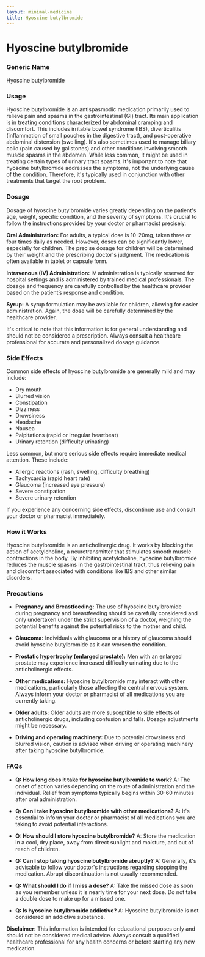 ```yaml
---
layout: minimal-medicine
title: Hyoscine butylbromide
---
```


# Hyoscine butylbromide
### Generic Name
Hyoscine butylbromide

### Usage
Hyoscine butylbromide is an antispasmodic medication primarily used to relieve pain and spasms in the gastrointestinal (GI) tract.  Its main application is in treating conditions characterized by abdominal cramping and discomfort.  This includes irritable bowel syndrome (IBS), diverticulitis (inflammation of small pouches in the digestive tract), and post-operative abdominal distension (swelling). It's also sometimes used to manage biliary colic (pain caused by gallstones) and other conditions involving smooth muscle spasms in the abdomen. While less common, it might be used in treating certain types of urinary tract spasms.  It's important to note that hyoscine butylbromide addresses the symptoms, not the underlying cause of the condition.  Therefore, it's typically used in conjunction with other treatments that target the root problem.


### Dosage
Dosage of hyoscine butylbromide varies greatly depending on the patient's age, weight, specific condition, and the severity of symptoms.  It's crucial to follow the instructions provided by your doctor or pharmacist precisely.

**Oral Administration:**  For adults, a typical dose is 10-20mg, taken three or four times daily as needed. However, doses can be significantly lower, especially for children.  The precise dosage for children will be determined by their weight and the prescribing doctor's judgment.  The medication is often available in tablet or capsule form.

**Intravenous (IV) Administration:** IV administration is typically reserved for hospital settings and is administered by trained medical professionals. The dosage and frequency are carefully controlled by the healthcare provider based on the patient’s response and condition.

**Syrup:** A syrup formulation may be available for children, allowing for easier administration. Again, the dose will be carefully determined by the healthcare provider.

It's critical to note that this information is for general understanding and should not be considered a prescription.  Always consult a healthcare professional for accurate and personalized dosage guidance.


### Side Effects
Common side effects of hyoscine butylbromide are generally mild and may include:

* Dry mouth
* Blurred vision
* Constipation
* Dizziness
* Drowsiness
* Headache
* Nausea
* Palpitations (rapid or irregular heartbeat)
* Urinary retention (difficulty urinating)


Less common, but more serious side effects require immediate medical attention. These include:

* Allergic reactions (rash, swelling, difficulty breathing)
* Tachycardia (rapid heart rate)
* Glaucoma (increased eye pressure)
* Severe constipation
* Severe urinary retention


If you experience any concerning side effects, discontinue use and consult your doctor or pharmacist immediately.


### How it Works
Hyoscine butylbromide is an anticholinergic drug. It works by blocking the action of acetylcholine, a neurotransmitter that stimulates smooth muscle contractions in the body.  By inhibiting acetylcholine, hyoscine butylbromide reduces the muscle spasms in the gastrointestinal tract, thus relieving pain and discomfort associated with conditions like IBS and other similar disorders.


### Precautions
* **Pregnancy and Breastfeeding:**  The use of hyoscine butylbromide during pregnancy and breastfeeding should be carefully considered and only undertaken under the strict supervision of a doctor, weighing the potential benefits against the potential risks to the mother and child.

* **Glaucoma:**  Individuals with glaucoma or a history of glaucoma should avoid hyoscine butylbromide as it can worsen the condition.

* **Prostatic hypertrophy (enlarged prostate):**  Men with an enlarged prostate may experience increased difficulty urinating due to the anticholinergic effects.

* **Other medications:**  Hyoscine butylbromide may interact with other medications, particularly those affecting the central nervous system.  Always inform your doctor or pharmacist of all medications you are currently taking.

* **Older adults:** Older adults are more susceptible to side effects of anticholinergic drugs, including confusion and falls.  Dosage adjustments might be necessary.

* **Driving and operating machinery:**  Due to potential drowsiness and blurred vision, caution is advised when driving or operating machinery after taking hyoscine butylbromide.


### FAQs

* **Q: How long does it take for hyoscine butylbromide to work?**  A: The onset of action varies depending on the route of administration and the individual.  Relief from symptoms typically begins within 30-60 minutes after oral administration.

* **Q: Can I take hyoscine butylbromide with other medications?**  A: It's essential to inform your doctor or pharmacist of all medications you are taking to avoid potential interactions.

* **Q: How should I store hyoscine butylbromide?** A: Store the medication in a cool, dry place, away from direct sunlight and moisture, and out of reach of children.

* **Q: Can I stop taking hyoscine butylbromide abruptly?** A:  Generally, it's advisable to follow your doctor's instructions regarding stopping the medication.  Abrupt discontinuation is not usually recommended.

* **Q: What should I do if I miss a dose?** A: Take the missed dose as soon as you remember unless it is nearly time for your next dose. Do not take a double dose to make up for a missed one.

* **Q: Is hyoscine butylbromide addictive?** A: Hyoscine butylbromide is not considered an addictive substance.


**Disclaimer:** This information is intended for educational purposes only and should not be considered medical advice.  Always consult a qualified healthcare professional for any health concerns or before starting any new medication.
